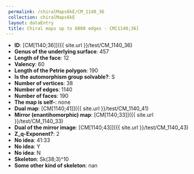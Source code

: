 ```yaml
--- 
 permalink: /chiralMaps6kE/CM_1140_36 
 collection: chiralMaps6kE
 layout: dataEntry
 title: Chiral maps up to 6000 edges - CM[1140;36]
---
```


- **ID**: [CM[1140;36]]({{ site.url }}/test/CM_1140_36)
- **Genus of the underlying surface**: 457
- **Length of the face**: 12
- **Valency**: 60
- **Length of the Petrie polygon**: 190
- **Is the automorphism group solvable?**: S
- **Number of vertices**: 38
- **Number of edges**: 1140
- **Number of faces**: 190
- **The map is self-**: none
- **Dual map**: [CM[1140;41]]({{ site.url }}/test/CM_1140_41)
- **Mirror (enantihomorphic) map**: [CM[1140;33]]({{ site.url }}/test/CM_1140_33)
- **Dual of the mirror image**: [CM[1140;43]]({{ site.url }}/test/CM_1140_43)
- **Z_q-Exponent?**: 2
- **No idea**:  41:33
- **No idea**: Y
- **No idea**: N
- **Skeleton**: Sk(38;3)^10
- **Some other kind of skeleton**: nan
